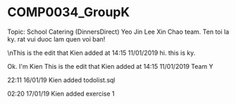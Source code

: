 # COMP0034_GroupK
Topic: School Catering (DinnersDirect)
Yeo Jin Lee
Xin Chao team. 
Ten toi la ky. rat vui duoc lam quen voi ban!

\nThis is the edit that Kien added at 14:15 11/01/2019
hi. this is ky.

Ok. I'm Kien
This is the edit that Kien added at 14:15 11/01/2019
Team Y


22:11 16/01/19 Kien added todolist.sql

02:20 17/01/19 Kien added exercise 1
